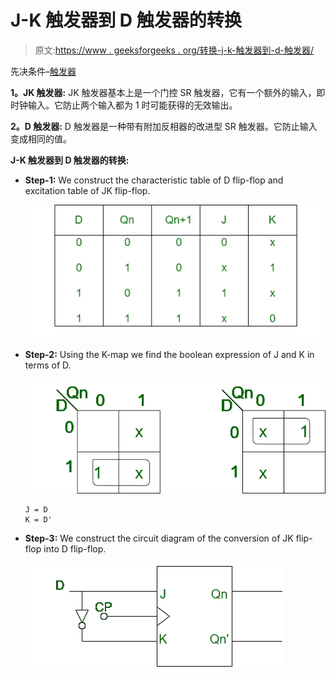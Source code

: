 # J-K 触发器到 D 触发器的转换

> 原文:[https://www . geeksforgeeks . org/转换-j-k-触发器到-d-触发器/](https://www.geeksforgeeks.org/conversion-of-j-k-flip-flop-into-d-flip-flop/)

先决条件–[触发器](https://www.geeksforgeeks.org/flip-flop-types-their-conversion-and-applications/)

**1。JK 触发器:**
JK 触发器基本上是一个门控 SR 触发器，它有一个额外的输入，即时钟输入。它防止两个输入都为 1 时可能获得的无效输出。

**2。D 触发器:**
D 触发器是一种带有附加反相器的改进型 SR 触发器。它防止输入变成相同的值。

**J-K 触发器到 D 触发器的转换:**

*   **Step-1:**
    We construct the characteristic table of D flip-flop and excitation table of JK flip-flop.

    ![](img/138133abce3e08d6bb9984abffd7d374.png)

*   **Step-2:**
    Using the K-map we find the boolean expression of J and K in terms of D.

    ![](img/d5a49a95193614bdb55b9086737eec51.png)

    ```
    J = D
    K = D' 
    ```

*   **Step-3:**
    We construct the circuit diagram of the conversion of JK flip-flop into D flip-flop.

    ![](img/b6267b80704abdf771e90ce059a9ad65.png)